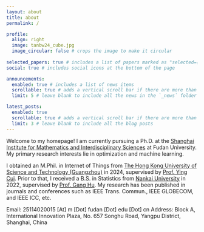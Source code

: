 ```yaml
---
layout: about
title: about
permalink: /

profile:
  align: right
  image: tanbw24_cube.jpg
  image_circular: false # crops the image to make it circular
  
selected_papers: true # includes a list of papers marked as "selected={true}"
social: true # includes social icons at the bottom of the page

announcements:
  enabled: true # includes a list of news items
  scrollable: true # adds a vertical scroll bar if there are more than 3 news items
  limit: 5 # leave blank to include all the news in the `_news` folder

latest_posts:
  enabled: true
  scrollable: true # adds a vertical scroll bar if there are more than 3 new posts items
  limit: 3 # leave blank to include all the blog posts
---
```


Welcome to my homepage! I am currently pursuing a Ph.D. at the <a href='https://www.simis.cn/'>Shanghai Institute for Mathematics and Interdisciplinary Sciences</a> at Fudan University. My primary research interests lie in optimization and machine learning.

I obtained an M.Phil. in Internet of Things from <a href='https://www.hkust-gz.edu.cn/
'>The Hong Kong University of Science and Technology (Guangzhou)</a> in 2024, supervised by <a href='https://personal.hkust-gz.edu.cn/yingcui/index.html'>Prof. Ying Cui</a>. Prior to that, I received a B.S. in Statistics from <a href='https://en.nankai.edu.cn/
'>Nankai University</a> in 2022, supervised by <a href='https://my.nankai.edu.cn/stat/hg/list.htm'>Prof. Gang Hu</a>. My research has been published in journals and conferences such as IEEE Trans. Commun., IEEE GLOBECOM, and IEEE ICC, etc.

Email: 25114020015 [At] m [Dot] fudan [Dot] edu [Dot] cn
Address: Block A, International Innovation Plaza, No. 657 Songhu Road, Yangpu District, Shanghai, China


[//]: # (Write your biography here. Tell the world about yourself. Link to your favorite [subreddit]&#40;http://reddit.com&#41;. You can put a picture in, too. The code is already in, just name your picture `prof_pic.jpg` and put it in the `img/` folder.)

[//]: # (Put your address / P.O. box / other info right below your picture. You can also disable any of these elements by editing `profile` property of the YAML header of your `_pages/about.md`. Edit `_bibliography/papers.bib` and Jekyll will render your [publications page]&#40;/al-folio/publications/&#41; automatically.)

[//]: # (Link to your social media connections, too. This theme is set up to use [Font Awesome icons]&#40;https://fontawesome.com/&#41; and [Academicons]&#40;https://jpswalsh.github.io/academicons/&#41;, like the ones below. Add your Facebook, Twitter, LinkedIn, Google Scholar, or just disable all of them.)
